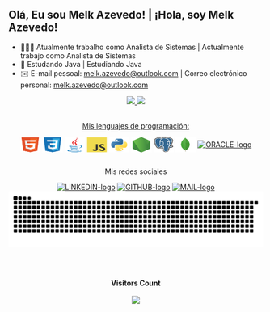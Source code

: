 ## Olá, Eu sou Melk Azevedo! | ¡Hola, soy Melk Azevedo!


- 👨🏾‍💻 Atualmente trabalho como Analista de Sistemas | Actualmente trabajo como Analista de Sistemas
- 🌱 Estudando Java | Estudiando Java
- ✉️ E-mail pessoal: melk.azevedo@outlook.com | Correo electrónico personal: melk.azevedo@outlook.com


<div align="center">
  <a href="https://github.com/mazevedoc">
  <img height="160em" src="https://github-readme-stats.vercel.app/api?username=mazevedoc&show_icons=true&theme=dracula&include_all_commits=true&count_private=true"/>
  <img height="160em" src="https://github-readme-stats.vercel.app/api/top-langs/?username=mazevedoc&layout=compact&langs_count=7&theme=dracula"/>
</div>


<div align=center style="display: inline_block"><br>
  <p>Mis lenguajes de programación:</p>
  <a href="https://github.com/mazevedoc"><img align="center" alt="HTML5-logo" height="30" width="40" src="https://github.com/devicons/devicon/blob/master/icons/html5/html5-original.svg"></a>
  <a href="https://github.com/mazevedoc"><img align="center" alt="CSS3-logo" height="30" width="40" src="https://github.com/devicons/devicon/blob/master/icons/css3/css3-original.svg"></a> 
  <a href="https://github.com/mazevedoc"><img align="center" alt="JAVA-logo" height="30" width="40" src="https://github.com/devicons/devicon/blob/master/icons/java/java-original.svg"></a> 
  <a href="https://github.com/mazevedoc"><img align="center" alt="JAVASCRIPT-logo" height="30" width="40" src="https://github.com/devicons/devicon/blob/master/icons/javascript/javascript-original.svg"></a> 
  <a href="https://github.com/mazevedoc"><img align="center" alt="PYTON-logo" height="30" width="40" src="https://github.com/devicons/devicon/blob/master/icons/python/python-original.svg"></a>    
  <a href="https://github.com/mazevedoc"><img align="center" alt="NODEJS-logo" height="30" width="40" src="https://github.com/devicons/devicon/blob/master/icons/nodejs/nodejs-original.svg"></a>   
  <a href="https://github.com/mazevedoc"><img align="center" alt="POSTGRESQL-logo" height="30" width="40" src="https://github.com/devicons/devicon/blob/master/icons/postgresql/postgresql-original.svg"></a>
  <a href="https://github.com/mazevedoc"><img align="center" alt="MONGODB-logo" height="30" width="40" src="https://github.com/devicons/devicon/blob/master/icons/mongodb/mongodb-original.svg"></a>
  <a href="https://github.com/mazevedoc"><img align="center" alt="ORACLE-logo" heingth="65" width="75" src="https://cdn.jsdelivr.net/gh/devicons/devicon@latest/icons/oracle/oracle-original.svg"/></a>
</div>
  
  ##

  
  <div align=center>
  <p>Mis redes sociales</p>
<a href="https://www.linkedin.com/in/melquizedeque-azevedo-03ba3b219/" target="_blank"><img alt="LINKEDIN-logo" src="https://img.shields.io/badge/LinkedIn-0077B5?style=for-the-badge&logo=linkedin&logoColor=white" target="_blank"></a>   
<a href="https://github.com/mazevedoc" target="_blank"><img alt="GITHUB-logo" src="https://img.shields.io/badge/GitHub-100000?style=for-the-badge&logo=github&logoColor=white" target="_blank"></a>   
<a href="mailto:pro.melk.azevedo@outlook.com" target="_blank"><img alt="MAIL-logo" src="https://img.shields.io/badge/Gmail-D14836?style=for-the-badge&logo=gmail&logoColor=white" target="_blank"></a>     
    
</div>

<div align=center>
  
 <img src="https://raw.githubusercontent.com/mazevedoc/mazevedoc/output/snake.svg" alt="Snake animation" />
  
</div>
          
## 
  
<div align="center">
<br><p align="centre"><b>Visitors Count</b></p>  
<p align="center"><img align="center" src="https://profile-counter.glitch.me/{mazevedoc}/count.svg" /></p> 
<br></div>
